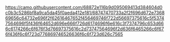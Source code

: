 https://camo.githubusercontent.com/68872e116b9d095069413d384604d0c0b3c5286bf8a9ca5da45f0aeda412e181/68747470733a2f2f696d672e736869656c64732e696f2f62616467652f456469746f722d56697375616c5f53747564696f5f436f64652d696e666f726d6174696f6e616c3f7374796c653d666c6174266c6f676f3d76697375616c2d73747564696f2d636f6465266c6f676f436f6c6f723d776869746526636f6c6f723d626c7565

